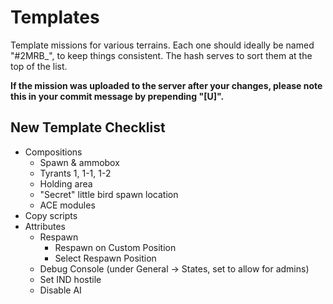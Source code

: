 # Templates

Template missions for various terrains. Each one should ideally be named "#2MRB_<terrain>", to keep things consistent. The hash serves to sort them at the top of the list. 

**If the mission was uploaded to the server after your changes, please note this in your commit message by prepending "[U]".**

## New Template Checklist

* Compositions
	* Spawn & ammobox
	* Tyrants 1, 1-1, 1-2
	* Holding area
	* "Secret" little bird spawn location
	* ACE modules
* Copy scripts
* Attributes
	* Respawn
		* Respawn on Custom Position
		* Select Respawn Position
	* Debug Console (under General -> States, set to allow for admins)
	* Set IND hostile
	* Disable AI
